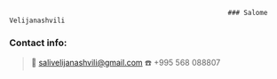                                                            ### Salome Velijanashvili

### **Contact info:**

> :email: salivelijanashvili@gmail.com
> :telephone: +995 568 088807



